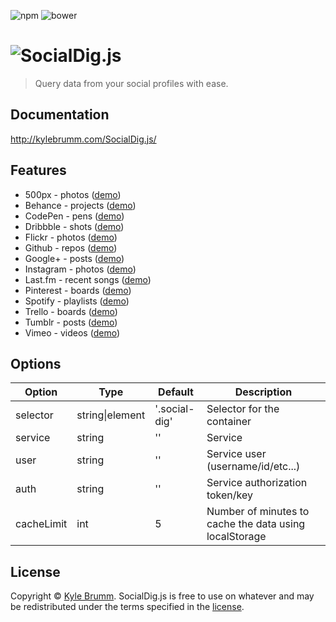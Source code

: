 ![npm](https://img.shields.io/badge/npm-0.1.3-lightgrey.svg?style=flat-square)
![bower](https://img.shields.io/badge/bower-0.1.3-blue.svg?style=flat-square)

# ![SocialDig.js](https://raw.githubusercontent.com/kjbrum/SocialDig.js/master/img/social-dig.png)

> Query data from your social profiles with ease.


## Documentation

http://kylebrumm.com/SocialDig.js/


## Features

- 500px - photos ([demo](http://kylebrumm.com/SocialDig.js/demos/500px.html))
- Behance - projects ([demo](http://kylebrumm.com/SocialDig.js/demos/behance.html))
- CodePen - pens ([demo](http://kylebrumm.com/SocialDig.js/demos/codepen.html))
- Dribbble - shots ([demo](http://kylebrumm.com/SocialDig.js/demos/dribbble.html))
- Flickr - photos ([demo](http://kylebrumm.com/SocialDig.js/demos/flickr.html))
- Github - repos ([demo](http://kylebrumm.com/SocialDig.js/demos/github.html))
- Google+ - posts ([demo](http://kylebrumm.com/SocialDig.js/demos/google-plus.html))
- Instagram - photos ([demo](http://kylebrumm.com/SocialDig.js/demos/instagram.html))
- Last.fm - recent songs ([demo](http://kylebrumm.com/SocialDig.js/demos/lastfm.html))
- Pinterest - boards ([demo](http://kylebrumm.com/SocialDig.js/demos/pinterest.html))
- Spotify - playlists ([demo](http://kylebrumm.com/SocialDig.js/demos/spotify.html))
- Trello - boards ([demo](http://kylebrumm.com/SocialDig.js/demos/trello.html))
- Tumblr - posts ([demo](http://kylebrumm.com/SocialDig.js/demos/tumblr.html))
- Vimeo - videos ([demo](http://kylebrumm.com/SocialDig.js/demos/vimeo.html))


## Options

|Option|Type|Default|Description|
|---|---|---|---|
selector|string\|element|'.social-dig'|Selector for the container
service|string|''|Service
user|string|''|Service user (username/id/etc...)
auth|string|''|Service authorization token/key
cacheLimit|int|5|Number of minutes to cache the data using localStorage


## License

Copyright © [Kyle Brumm](http://kylebrumm.com). SocialDig.js is free to use on whatever and may be redistributed under the terms specified in the [license](LICENSE.md).
